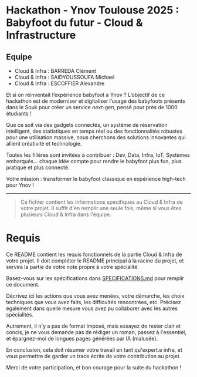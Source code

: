 # Hackathon - Ynov Toulouse 2025 : Babyfoot du futur - Cloud & Infrastructure

## Equipe
- Cloud & Infra : BARREDA Clément
- Cloud & Infra : SAIDYOUSSOUFA Michael
- Cloud & Infra : ESCOFFIER Alexandre

Et si on réinventait l’expérience babyfoot à Ynov ? L’objectif de ce hackathon est de moderniser et digitaliser l’usage des babyfoots présents dans le Souk pour créer un service _next-gen_, pensé pour près de 1000 étudiants !

Que ce soit via des gadgets connectés, un système de réservation intelligent, des statistiques en temps réel ou des fonctionnalités robustes pour une utilisation massive, nous cherchons des solutions innovantes qui allient créativité et technologie.

Toutes les filières sont invitées à contribuer : Dev, Data, Infra, IoT, Systèmes embarqués… chaque idée compte pour rendre le babyfoot plus fun, plus pratique et plus connecté.

Votre mission : transformer le babyfoot classique en expérience high-tech pour Ynov !

---

> Ce fichier contient les informations spécifiques au Cloud & Infra de votre projet. Il suffit d'en remplir une seule fois, même si vous êtes plusieurs Cloud & Infra dans l'équipe.

# Requis

Ce README contient les requis fonctionnels de la partie Cloud & Infra de votre projet. Il doit compléter le README principal à la racine du projet, et servira la partie de votre note propre à votre spécialité.

Basez-vous sur les spécifications dans [SPECIFICATIONS.md](../SPECIFICATIONS.md) pour remplir ce document.

Décrivez ici les actions que vous avez menées, votre démarche, les choix techniques que vous avez faits, les difficultés rencontrées, etc. Précisez également dans quelle mesure vous avez pu collaborer avec les autres spécialités.

Autrement, il n'y a pas de format imposé, mais essayez de rester clair et concis, je ne vous demande pas de rédiger un roman, passez à l'essentiel, et épargnez-moi de longues pages générées par IA (malusée).

En conclusion, cela doit résumer votre travail en tant qu'expert.e infra, et vous permettre de garder un trace écrite de votre contribution au projet.

Merci de votre participation, et bon courage pour la suite du hackathon !
